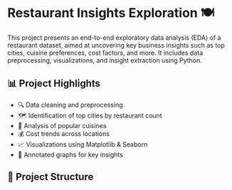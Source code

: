 # Restaurant Insights Exploration 🍽️

This project presents an end-to-end exploratory data analysis (EDA) of a restaurant dataset, aimed at uncovering key business insights such as top cities, cuisine preferences, cost factors, and more. It includes data preprocessing, visualizations, and insight extraction using Python.

## 📊 Project Highlights

- 🔍 Data cleaning and preprocessing
- 🗺️ Identification of top cities by restaurant count
- 🍜 Analysis of popular cuisines
- 💰 Cost trends across locations
- 📈 Visualizations using Matplotlib & Seaborn
- 📝 Annotated graphs for key insights

## 📁 Project Structure

